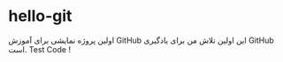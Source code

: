 # hello-git
اولین پروژه نمایشی برای آموزش GitHub
این اولین تلاش من برای یادگیری GitHub است.
Test Code !

